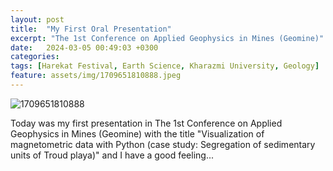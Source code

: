 ```yaml
---
layout: post
title:  "My First Oral Presentation"
excerpt: "The 1st Conference on Applied Geophysics in Mines (Geomine)"
date:   2024-03-05 00:49:03 +0300
categories: 
tags: [Harekat Festival, Earth Science, Kharazmi University, Geology]
feature: assets/img/1709651810888.jpeg
---
```


![1709651810888](https://github.com/user-attachments/assets/3ed38646-9f6f-4d96-b43a-12fd61471677)

Today was my first presentation in The 1st Conference on Applied Geophysics in Mines (Geomine) with the title 
"Visualization of magnetometric data with Python (case study: Segregation of sedimentary units of Troud playa)" and I have a good feeling...
